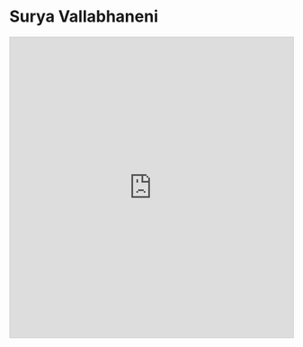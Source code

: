 # Surya Vallabhaneni

<iframe class="airtable-embed" src="https://airtable.com/embed/shrbvUkq07qULq0Lr?backgroundColor=cyan" frameborder="0" onmousewheel="" width="100%" height="533" style="background: transparent; border: 1px solid #ccc;"></iframe>
